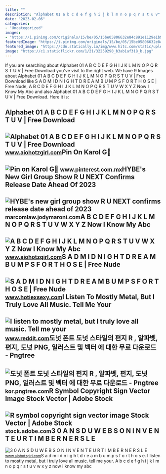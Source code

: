 ```yaml
---
title: ""
description: "Alphabet 01 a b c d e f g h i j k l m n o p q r s t u v"
date: "2023-02-06"
categories:
- "Uncategorized"
images:
- "https://i.pinimg.com/originals/15/be/05/15be05806632e84c891e1129e1b9ceb0.jpg"
featuredImage: "https://i.pinimg.com/originals/15/be/05/15be05806632e84c891e1129e1b9ceb0.jpg"
featured_image: "https://cdn.statically.io/img/www.hitc.com/static/uploads/2023/06/GettyImages-1447799517-scaled.jpg"
image: "https://c1.staticflickr.com/1/21/32259290_b3ab1af318_b.jpg"
---
```


If you are searching about Alphabet 01 A B C D E F G H I J K L M N O P Q R S T U V | Free Download you've visit to the right web. We have 9 Images about Alphabet 01 A B C D E F G H I J K L M N O P Q R S T U V | Free Download like S A D M I D N I G H T D R E A M B U M P S F O R T H O S E | Free Nude, A B C D E F G H I J K L M N O P Q R S T U V W X Y Z Now I Know My Abc and also Alphabet 01 A B C D E F G H I J K L M N O P Q R S T U V | Free Download. Here it is:

Alphabet 01 A B C D E F G H I J K L M N O P Q R S T U V | Free Download
-----------------------------------------------------------------------

 ![Alphabet 01 A B C D E F G H I J K L M N O P Q R S T U V | Free Download](https://c1.staticflickr.com/1/21/32259290_b3ab1af318_b.jpg) <small>www.aiohotzgirl.com</small>Pin On Karol G🍒
---------------

 ![Pin on Karol G🍒](https://i.pinimg.com/originals/15/be/05/15be05806632e84c891e1129e1b9ceb0.jpg) <small>www.pinterest.com.mx</small>HYBE's New Girl Group Show R U NEXT Confirms Release Date Ahead Of 2023
-----------------------------------------------------------------------

 ![HYBE's new girl group show R U NEXT confirms release date ahead of 2023](https://cdn.statically.io/img/www.hitc.com/static/uploads/2023/06/GettyImages-1447799517-scaled.jpg) <small>marcomlaw.jodymaroni.com</small>A B C D E F G H I J K L M N O P Q R S T U V W X Y Z Now I Know My Abc
---------------------------------------------------------------------

 ![A B C D E F G H I J K L M N O P Q R S T U V W X Y Z Now I Know My Abc](https://s1.dmcdn.net/v/DqLzo1MpRxoutrfm9/x1080) <small>www.aiohotzgirl.com</small>S A D M I D N I G H T D R E A M B U M P S F O R T H O S E | Free Nude
---------------------------------------------------------------------

 ![S A D M I D N I G H T D R E A M B U M P S F O R T H O S E | Free Nude](https://f4.bcbits.com/img/a0203586506_10.jpg) <small>www.hotiexsexy.com</small>I Listen To Mostly Metal, But I Truly Love All Music. Tell Me Your
------------------------------------------------------------------

 ![I listen to mostly metal, but I truly love all music. Tell me your](https://i.redd.it/gdm0g45ywyp51.jpg) <small>www.reddit.com</small>도넛 폰트 도넛 스타일의 편지 R , 알파벳, 편지, 도넛 PNG, 일러스트 및 벡터 에 대한 무료 다운로드 - Pngtree
----------------------------------------------------------------------

 ![도넛 폰트 도넛 스타일의 편지 R , 알파벳, 편지, 도넛 PNG, 일러스트 및 벡터 에 대한 무료 다운로드 - Pngtree](https://png.pngtree.com/png-clipart/20210418/original/pngtree-letter-r-for-donut-font-doughnut-style-png-image_6231147.jpg) <small>kor.pngtree.com</small>R Symbol Copyright Sign Vector Image Stock Vector | Adobe Stock
---------------------------------------------------------------

 ![R symbol copyright sign vector image Stock Vector | Adobe Stock](https://as2.ftcdn.net/v2/jpg/02/96/04/21/1000_F_296042124_v3hs97aiG2rEgBdZCriFDmXupqLgk2BV.jpg) <small>stock.adobe.com</small>3 0 A N S D U W E B S O N I N V E N T E U R T I M B E R N E R S L E
-------------------------------------------------------------------

 ![3 0 A N S D U W E B S O N I N V E N T E U R T I M B E R N E R S L E](https://images.theconversation.com/files/239170/original/file-20181003-52681-lrnl4l.png?ixlib=rb-1.1.0&rect=1%2C1%2C940%2C464&q=45&auto=format&w=1356&h=668&fit=crop) <small>www.aiohotzgirl.com</small>S a d m i d n i g h t d r e a m b u m p s f o r t h o s e. I listen to mostly metal, but i truly love all music. tell me your. A b c d e f g h i j k l m n o p q r s t u v w x y z now i know my abc

